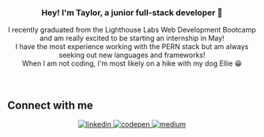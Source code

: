 
  

### <div align="center">Hey! I'm Taylor, a junior full-stack developer  🚀</div>  
  

<div align="center">I recently graduated from the Lighthouse Labs Web Development Bootcamp and am really excited to be starting an internship in May! 
</div>  
  

<div align="center">I have the most experience working with the PERN stack but am always seeking out new languages and frameworks! </div>  
  

<div align="center">When I am not coding, I'm most likely on a hike with my dog Ellie 😁</div>  
  

<br/> 

<br/>  


## Connect with me  
<div align="center">
<a href="https://linkedin.com/in/taylor-noj" target="_blank">
<img src=https://img.shields.io/badge/linkedin-%231E77B5.svg?&style=for-the-badge&logo=linkedin&logoColor=white alt=linkedin style="margin-bottom: 5px;" />
</a>
<a href="https://codepen.com/taylornoj" target="_blank">
<img src=https://img.shields.io/badge/codepen-%23131417.svg?&style=for-the-badge&logo=codepen&logoColor=white alt=codepen style="margin-bottom: 5px;" />
</a>
<a href="https://medium.com/@taylornoj" target="_blank">
<img src=https://img.shields.io/badge/medium-%23292929.svg?&style=for-the-badge&logo=medium&logoColor=white alt=medium style="margin-bottom: 5px;" />
</a>  
</div>  
  

<br/>  

